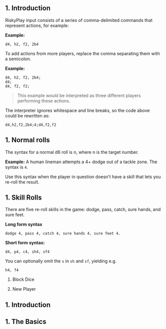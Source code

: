 
## 1. Introduction

RiskyPlay input consists of a series of comma-delimited commands that represent actions, for example:

**Example:**
```
d4, h2, f2, 2b4
```

To add actions from more players, replace the comma separating them with a semicolon.

**Example:**
```
d4, h2, f2, 2b4;
d4;
d4, f2, f2;
```
> This example would be interpreted as three different players performing these actions.

The interpreter ignores whitespace and line breaks, so the code above could be rewritten as:

```
d4,h2,f2,2b4;4;d4,f2,f2
```

## 1. Normal rolls

The syntax for a normal d6 roll is n, where n is the target number.

**Example:** A human lineman attempts a 4+ dodge out of a tackle zone. The syntax is ``4``.

Use this syntax when the player in question doesn't have a skill that lets you re-roll the result.

## 1. Skill Rolls
There are five re-roll skills in the game: dodge, pass, catch, sure hands, and sure feet.

**Long form syntax**
```
dodge 4, pass 4, catch 4, sure hands 4, sure feet 4.
```

**Short form syntax:**
```
d4, p4, c4, sh4, sf4
```

You can optionally omit the `s` in ``sh`` and ``sf``, yielding e.g.
```
h4, f4
```





1. Block Dice


1. New Player

## 1. Introduction

## 1. The Basics


